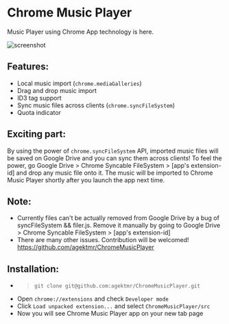 # Chrome Music Player
Music Player using Chrome App technology is here.

![screenshot](https://raw.github.com/agektmr/ChromeMusicPlayer/master/resources/screenshot.png)

## Features:
* Local music import (`chrome.mediaGalleries`)
* Drag and drop music import
* ID3 tag support
* Sync music files across clients (`chrome.syncFileSystem`)
* Quota indicator

## Exciting part:
By using the power of `chrome.syncFileSystem` API, imported music files will be saved on Google Drive and you can sync them across clients!
To feel the power, go Google Drive > Chrome Syncable FileSystem > [app's extension-id] and drop any music file onto it. The music will be imported to Chrome Music Player shortly after you launch the app next time.

## Note:
* Currently files can't be actually removed from Google Drive by a bug of syncFileSystem && filer.js. Remove it manually by going to Google Drive > Chrome Syncable FileSystem > [app's extension-id]
* There are many other issues. Contribution will be welcomed!
https://github.com/agektmr/ChromeMusicPlayer

## Installation:
* > `git clone git@github.com:agektmr/ChromeMusicPlayer.git`
* Open `chrome://extensions` and check `Developer mode`
* Click `Load unpacked extension...` and select `ChromeMusicPlayer/src`
* Now you will see Chrome Music Player app on your new tab page